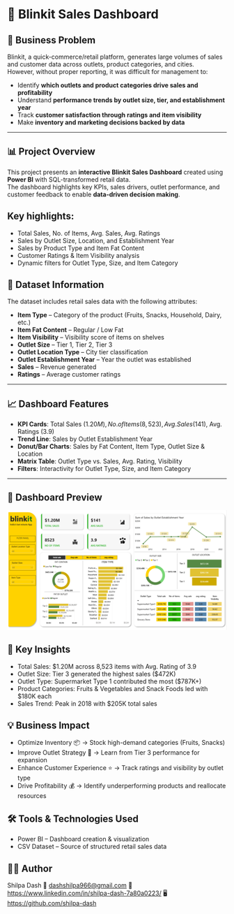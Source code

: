 # 🛒 Blinkit Sales Dashboard  

## 🛑 Business Problem  
Blinkit, a quick-commerce/retail platform, generates large volumes of sales and customer data across outlets, product categories, and cities.  
However, without proper reporting, it was difficult for management to:  
- Identify **which outlets and product categories drive sales and profitability**  
- Understand **performance trends by outlet size, tier, and establishment year**  
- Track **customer satisfaction through ratings and item visibility**  
- Make **inventory and marketing decisions backed by data**  

---

## 📊 Project Overview  
This project presents an **interactive Blinkit Sales Dashboard** created using **Power BI** with SQL-transformed retail data.  
The dashboard highlights key KPIs, sales drivers, outlet performance, and customer feedback to enable **data-driven decision making**.  

## Key highlights:  
- Total Sales, No. of Items, Avg. Sales, Avg. Ratings  
- Sales by Outlet Size, Location, and Establishment Year  
- Sales by Product Type and Item Fat Content  
- Customer Ratings & Item Visibility analysis  
- Dynamic filters for Outlet Type, Size, and Item Category  

## 📂 Dataset Information  
The dataset includes retail sales data with the following attributes:  
- **Item Type** – Category of the product (Fruits, Snacks, Household, Dairy, etc.)  
- **Item Fat Content** – Regular / Low Fat  
- **Item Visibility** – Visibility score of items on shelves  
- **Outlet Size** – Tier 1, Tier 2, Tier 3  
- **Outlet Location Type** – City tier classification  
- **Outlet Establishment Year** – Year the outlet was established  
- **Sales** – Revenue generated  
- **Ratings** – Average customer ratings  

---

## 📈 Dashboard Features  
- **KPI Cards**: Total Sales ($1.20M), No. of Items (8,523), Avg. Sales ($141), Avg. Ratings (3.9)  
- **Trend Line**: Sales by Outlet Establishment Year  
- **Donut/Bar Charts**: Sales by Fat Content, Item Type, Outlet Size & Location  
- **Matrix Table**: Outlet Type vs. Sales, Avg. Rating, Visibility  
- **Filters**: Interactivity for Outlet Type, Size, and Item Category  

---

## 📸 Dashboard Preview  
![Blinkit Sales Dashboard](blinkitDashboard__snapshot.png)  

## 🎯 Key Insights
- Total Sales: $1.20M across 8,523 items with Avg. Rating of 3.9
- Outlet Size: Tier 3 generated the highest sales ($472K)
- Outlet Type: Supermarket Type 1 contributed the most ($787K+)
- Product Categories: Fruits & Vegetables and Snack Foods led with $180K each
- Sales Trend: Peak in 2018 with $205K total sales

## 💡 Business Impact

- Optimize Inventory 📦 → Stock high-demand categories (Fruits, Snacks)
- Improve Outlet Strategy 🏬 → Learn from Tier 3 performance for expansion
- Enhance Customer Experience ⭐ → Track ratings and visibility by outlet type
- Drive Profitability 💰 → Identify underperforming products and reallocate resources

## 🛠 Tools & Technologies Used

- Power BI – Dashboard creation & visualization
- CSV Dataset – Source of structured retail sales data

## 👩‍💻 Author

Shilpa Dash
📧 dashshilpa966@gmail.com
💼 https://www.linkedin.com/in/shilpa-dash-7a80a0223/
🖥 https://github.com/shilpa-dash
